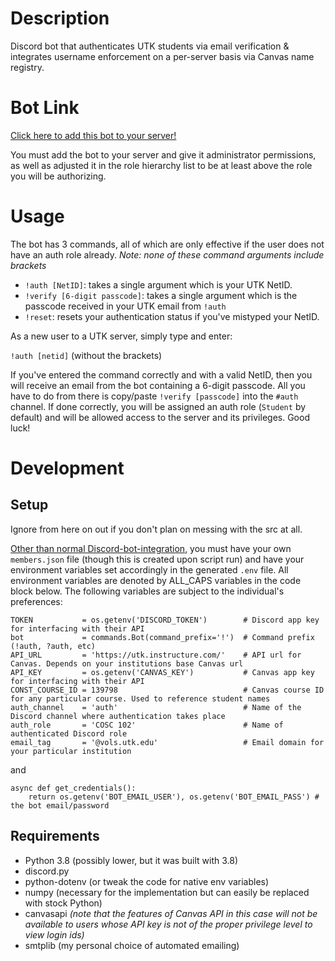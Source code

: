 # Description
Discord bot that authenticates UTK students via email verification & integrates username enforcement on a per-server basis via Canvas name registry.

# Bot Link
[Click here to add this bot to your server!](https://discord.com/api/oauth2/authorize?client_id=936087804033781801&permissions=8&scope=bot)

You must add the bot to your server and give it administrator permissions, as well as adjusted it in the role hierarchy list to be at least above the role you will be authorizing.

# Usage
The bot has 3 commands, all of which are only effective if the user does not have an auth role already. _Note: none of these command arguments include brackets_
- `!auth [NetID]`: takes a single argument which is your UTK NetID.
- `!verify [6-digit passcode]`: takes a single argument which is the passcode received in your UTK email from `!auth`
- `!reset`: resets your authentication status if you've mistyped your NetID.

As a new user to a UTK server, simply type and enter:

`!auth [netid]` (without the brackets)

If you've entered the command correctly and with a valid NetID, then you will receive an email from the bot containing a 6-digit passcode. All you have to do from there is copy/paste `!verify [passcode]` into the `#auth` channel. If done correctly, you will be assigned an auth role (`Student` by default) and will be allowed access to the server and its privileges. Good luck!

# Development
## Setup
Ignore from here on out if you don't plan on messing with the src at all.

[Other than normal Discord-bot-integration](https://github.com/Ethan0429/utk-auth#bot-link), you must have your own `members.json` file (though this is created upon script run) and have your environment variables set accordingly in the generated `.env` file. All environment variables are denoted by ALL_CAPS variables in the code block below.
The following variables are subject to the individual's preferences:
```python3
TOKEN           = os.getenv('DISCORD_TOKEN')        # Discord app key for interfacing with their API
bot             = commands.Bot(command_prefix='!')  # Command prefix (!auth, ?auth, etc)
API_URL         = 'https://utk.instructure.com/'    # API url for Canvas. Depends on your institutions base Canvas url
API_KEY         = os.getenv('CANVAS_KEY')           # Canvas app key for interfacing with their API
CONST_COURSE_ID = 139798                            # Canvas course ID for any particular course. Used to reference student names
auth_channel    = 'auth'                            # Name of the Discord channel where authentication takes place
auth_role       = 'COSC 102'                        # Name of authenticated Discord role
email_tag       = '@vols.utk.edu'                   # Email domain for your particular institution
```
and
```python3
async def get_credentials():
    return os.getenv('BOT_EMAIL_USER'), os.getenv('BOT_EMAIL_PASS') # the bot email/password
```

## Requirements
- Python 3.8 (possibly lower, but it was built with 3.8)
- discord.py
- python-dotenv (or tweak the code for native env variables)
- numpy (necessary for the implementation but can easily be replaced with stock Python)
- canvasapi _(note that the features of Canvas API in this case will not be available to users whose API key is not of the proper privilege level to view login ids)_
- smtplib (my personal choice of automated emailing)
